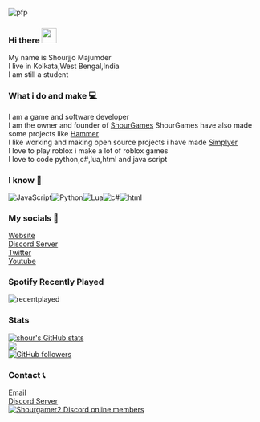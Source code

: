 ![ pfp](https://shourgamer2.tk/assets/images/img-home.jpg "pfp") <br>
### Hi there  <img src="https://github.com/shourgamer2/shourgamer2/blob/main/wave.gif?raw=true" width="30px">
My name is Shourjjo Majumder <br>
I live in Kolkata,West Bengal,India <br>
I am still a student <br>
### What i do and make 💻
I am a game and software developer <br>
I am the owner and founder of <a href="https://github.com/ShourGames">ShourGames</a> ShourGames have also made some projects like <a href="https://github.com/HammerDiscordBot">Hammer</a> <br>
I like working and making open source projects i have made <a href="https://github.com/shourgamer2/simplyer">Simplyer</a> <br>
I love to play roblox i make a lot of roblox games <br>
I love to code python,c#,lua,html and java script
### I know 📖
<div style="display: flex;">
 
  <img alt="JavaScript" src="https://img.shields.io/badge/javascript%20-%23323330.svg?&style=for-the-badge&logo=javascript&logoColor=%23F7DF1E"/>
  <img alt="Python" src="https://img.shields.io/badge/python%20-%2314354C.svg?&style=for-the-badge&logo=python&logoColor=white"/>
 <img alt="Lua" src="https://img.shields.io/badge/lua-%232C2D72.svg?style=for-the-badge&logo=lua&logoColor=white"/>
  <img alt="c#" src="https://img.shields.io/badge/c%23-%23239120.svg?style=for-the-badge&logo=c-sharp&logoColor=white"/>
   <img alt="html" src="https://img.shields.io/badge/html5-%23E34F26.svg?style=for-the-badge&logo=html5&logoColor=white"/>

</div>

### My socials  📱 
<a href="https://shourgamer2.tk/">Website</a> <br>
<a href="https://discord.gg/4Ekyvrkyxn" title="" class="link-like-text">Discord Server</a> <br>
<a href="https://twitter.com/shourgamer2">Twitter</a> <br>
<a href="https://www.youtube.com/channel/UCPMpIlMTa3hC0NjYQUKXAeA" title="" class="link-like-text">Youtube</a>

### Spotify Recently Played
![recentplayed](https://spotify-recently-played-readme.vercel.app/api?user=5sw09fxmye16ruwu5ovjfpy85)

### Stats
[![shour's GitHub stats](https://github-readme-stats.vercel.app/api?username=shourgamer2)](https://github.com/shourgamer2/shourgamer2) <br>
![](https://komarev.com/ghpvc/?username=shourgamer2) <br>
[![GitHub followers](https://img.shields.io/github/followers/shourgamer2.svg?style=social&label=Follow&maxAge=2592000)](https://github.com/shourgamer2?tab=followers)

### Contact 📞
<a href = "mailto: contact@shourgamer2.tk">Email</a> <br>
<a href="https://discord.gg/4Ekyvrkyxn" title="" class="link-like-text">Discord Server</a> <br>
[![Shourgamer2 Discord online members](https://badgen.net/discord/online-members/4Ekyvrkyxn)](https://discord.gg/4Ekyvrkyxn)
